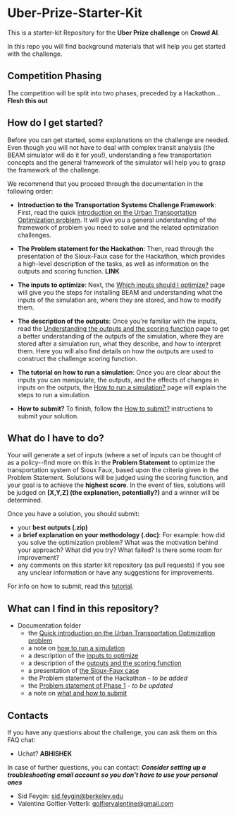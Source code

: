 # Uber-Prize-Starter-Kit

This is a starter-kit Repository for the **Uber Prize challenge** on **Crowd AI**. 

In this repo you will find background materials that will help you get started with the challenge. 

## Competition Phasing
The competition will be split into two phases, preceded by a Hackathon... **Flesh this out**

## How do I get started?

Before you can get started, some explanations on the challenge are needed. Even though you will not have to deal with complex transit analysis (the BEAM simulator will do it for you!), understanding a few transportation concepts and the general framework of the simulator will help you to grasp the framework of the challenge. 

We recommend that you proceed through the documentation in the following order:

  * **Introduction to the Transportation Systems Challenge Framework**: First, read the quick [introduction on the Urban Transportation Optimization problem](https://github.com/vgolfier/Uber-Prize-Starter-Kit-/blob/master/docs/Introduction_transportation_problem.md). It will give you a general understanding of the framework of problem you need to solve and the related optimization challenges. 

  * **The Problem statement for the Hackathon**: Then, read through the presentation of the Sioux-Faux case for the Hackathon, which provides a high-level description of the tasks, as well as information on the outputs and scoring function. **LINK**
  
  * **The inputs to optimize**: Next, the [Which inputs should I optimize?](https://github.com/vgolfier/Uber-Prize-Starter-Kit-/blob/master/docs/Which-inputs-should-I-optimize%3F.md) page will give you the steps for installing BEAM and understanding what the inputs of the simulation are, where they are stored, and how to modify them.
  
  * **The description of the outputs**: Once you're familiar with the inputs, read the [Understanding the outputs and the scoring function](https://github.com/vgolfier/Uber-Prize-Starter-Kit/blob/master/docs/Understanding_the_outputs_and_the%20scoring_function.md) page to get a better understanding of the outputs of the simulation, where they are stored after a simulation run, what they describe, and how to interpret them. Here you will also find details on how the outputs are used to construct the challenge scoring function.
  
  * **The tutorial on how to run a simulation**: Once you are clear about the inputs you can manipulate, the outputs, and the effects of changes in inputs on the outputs, the [How to run a simulation?](https://github.com/vgolfier/Uber-Prize-Starter-Kit/blob/master/docs/How_to_run_a_simulation%3F.md) page will explain the steps to run a simulation.
  
  * **How to submit?** To finish, follow the [How to submit?](https://github.com/vgolfier/Uber-Prize-Starter-Kit/blob/master/docs/What_and_how_to_submit%3F.md) instructions to submit your solution.
  

## What do I have to do?

Your will generate a set of inputs (where a set of inputs can be thought of as a policy--find more on this in the **Problem Statement** to optimize the transportation system of Sioux Faux, based upon the criteria given in the Problem Statement. Solutions will be judged using the scoring function, and your goal is to achieve the **highest score**. In the event of ties, solutions will be judged on **[X,Y,Z] (the explanation, potentially?)** and a winner will be determined.

Once you have a solution, you should submit:
* your **best outputs (.zip)**
* a **brief explanation on your methodology (.doc)**: For example: how did you solve the optimization problem? What was the motivation behind your approach? What did you try? What failed? Is there some room for improvement?
* any comments on this starter kit repository (as pull requests) if you see any unclear information or have any suggestions for improvements.

For info on how to submit, read this [tutorial](https://github.com/vgolfier/Uber-Prize-Starter-Kit/blob/master/docs/What_and_how_to_submit%3F.md).

## What can I find in this repository?

* Documentation folder 
  * the [Quick introduction on the Urban Transportation Optimization problem](https://github.com/vgolfier/Uber-Prize-Starter-Kit-/blob/master/docs/Introduction_transportation_problem.md)
  * a note on [how to run a simulation](https://github.com/vgolfier/Uber-Prize-Starter-Kit/blob/master/docs/How_to_run_a_simulation%3F.md)
  * a description of the [inputs to optimize](https://github.com/vgolfier/Uber-Prize-Starter-Kit-/blob/master/docs/Which-inputs-should-I-optimize%3F.md)
  * a description of the [outputs and the scoring function](https://github.com/vgolfier/Uber-Prize-Starter-Kit/blob/master/docs/Understanding_the_outputs_and_the%20scoring_function.md)
  * a presentation of [the Sioux-Faux case](https://github.com/vgolfier/Uber-Prize-Starter-Kit/blob/master/docs/The_Sioux_Faux_case_Hackathon.md)
  * the Problem statement of the Hackathon - *to be added*
  * the [Problem statement of Phase 1](https://github.com/vgolfier/Uber-Prize-Starter-Kit-/blob/master/docs/Problem_statement_Phase%20I.pdf) - *to be updated*
  * a note on [what and how to submit](https://github.com/vgolfier/Uber-Prize-Starter-Kit/blob/master/docs/What_and_how_to_submit%3F.md) 
 

## Contacts

If you have any questions about the challenge, you can ask them on this FAQ chat:
* Uchat? **ABHISHEK**

In case of further questions, you can contact:
***Consider setting up a troubleshooting email account so you don't have to use your personal ones***
* Sid Feygin: sid.feygin@berkeley.edu
* Valentine Golfier-Vetterli: golfiervalentine@gmail.com
